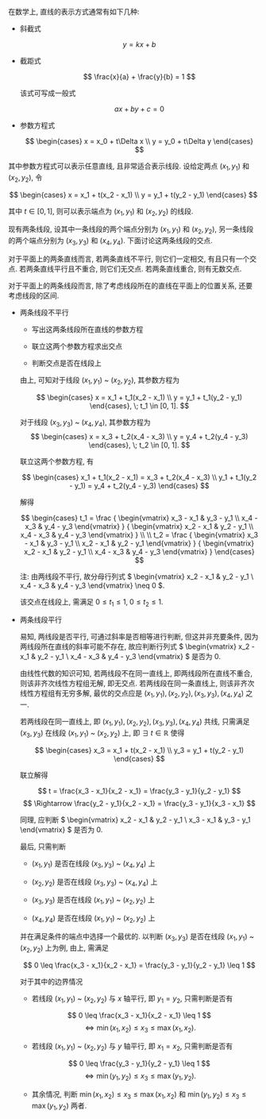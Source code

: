 在数学上, 直线的表示方式通常有如下几种:

* 斜截式
  
  $$
  y = kx + b
  $$

* 截距式
  
  $$
  \frac{x}{a} + \frac{y}{b} = 1
  $$

  该式可写成一般式

  $$
  ax + by + c = 0
  $$

* 参数方程式
  
  $$
  \begin{cases}
      x = x_0 + t\Delta x \\
      y = y_0 + t\Delta y
  \end{cases}
  $$

其中参数方程式可以表示任意直线, 且非常适合表示线段. 设给定两点 $(x_1, y_1)$ 和 $(x_2, y_2)$, 令

$$
\begin{cases}
    x = x_1 + t(x_2 - x_1) \\
    y = y_1 + t(y_2 - y_1)
\end{cases}
$$

其中 $t \in [0, 1]$, 则可以表示端点为 $(x_1, y_1)$ 和 $(x_2, y_2)$ 的线段.

现有两条线段, 设其中一条线段的两个端点分别为 $(x_1, y_1)$ 和 $(x_2, y_2)$, 另一条线段的两个端点分别为 $(x_3, y_3)$ 和 $(x_4, y_4)$. 下面讨论这两条线段的交点.

对于平面上的两条直线而言, 若两条直线不平行, 则它们一定相交, 有且只有一个交点. 若两条直线平行且不重合, 则它们无交点. 若两条直线重合, 则有无数交点.

对于平面上的两条线段而言, 除了考虑线段所在的直线在平面上的位置关系, 还要考虑线段的区间.

* 两条线段不平行
   
  * 写出这两条线段所在直线的参数方程
  
  * 联立这两个参数方程求出交点
  
  * 判断交点是否在线段上

  由上, 可知对于线段 $(x_1, y_1)$ ~ $(x_2, y_2)$, 其参数方程为

  $$
  \begin{cases}
    x = x_1 + t_1(x_2 - x_1) \\
    y = y_1 + t_1(y_2 - y_1)
  \end{cases}, \; t_1 \in [0, 1].
  $$

  对于线段 $(x_3, y_3)$ ~ $(x_4, y_4)$, 其参数方程为
  $$
  \begin{cases}
    x = x_3 + t_2(x_4 - x_3) \\
    y = y_4 + t_2(y_4 - y_3)
  \end{cases}, \; t_2 \in [0, 1].
  $$

  联立这两个参数方程, 有

  $$
  \begin{cases}
      x_1 + t_1(x_2 - x_1) = x_3 + t_2(x_4 - x_3) \\
      y_1 + t_1(y_2 - y_1) = y_4 + t_2(y_4 - y_3)
  \end{cases}
  $$

  解得

  $$
  \begin{cases}
      t_1 = \frac
      {
          \begin{vmatrix}
          x_3 - x_1 & y_3 - y_1 \\
          x_4 - x_3 & y_4 - y_3
          \end{vmatrix}
      }
      {
          \begin{vmatrix}
              x_2 - x_1 & y_2 - y_1 \\
              x_4 - x_3 & y_4 - y_3
          \end{vmatrix}
      }
      \\
      \\
      t_2 = \frac
      {
          \begin{vmatrix}
              x_3 - x_1 & y_3 - y_1 \\
              x_2 - x_1 & y_2 - y_1
          \end{vmatrix}
      }
      {
          \begin{vmatrix}
              x_2 - x_1 & y_2 - y_1 \\
              x_4 - x_3 & y_4 - y_3
          \end{vmatrix}
      }
  \end{cases}
  $$

  注: 由两线段不平行, 故分母行列式
  $
  \begin{vmatrix}
    x_2 - x_1 & y_2 - y_1 \\
    x_4 - x_3 & y_4 - y_3
  \end{vmatrix}
  \neq 0
  $.

  该交点在线段上, 需满足 $0 \leq t_1 \leq 1, \; 0 \leq t_2 \leq 1$.

* 两条线段平行
  
  易知, 两线段是否平行, 可通过斜率是否相等进行判断, 但这并非充要条件, 因为两线段所在直线的斜率可能不存在, 故应判断行列式
  $
  \begin{vmatrix}
    x_2 - x_1 & y_2 - y_1 \\
    x_4 - x_3 & y_4 - y_3
  \end{vmatrix}
  $
  是否为 $0$. 

  由线性代数的知识可知, 若两线段不在同一直线上, 即两线段所在直线不重合, 则该非齐次线性方程组无解, 即无交点. 若两线段在同一条直线上, 则该非齐次线性方程组有无穷多解, 最优的交点应是 $(x_1, y_1), (x_2, y_2), (x_3, y_3), (x_4, y_4)$ 之一.

  若两线段在同一直线上, 即 $(x_1, y_1), (x_2, y_2), (x_3, y_3), (x_4, y_4)$ 共线, 只需满足 $(x_3, y_3)$ 在线段 $(x_1, y_1)$ ~ $(x_2, y_2)$ 上, 即 $\exists \; t \in \mathbb{R}$ 使得

  $$
  \begin{cases}
      x_3 = x_1 + t(x_2 - x_1) \\
      y_3 = y_1 + t(y_2 - y_1)
  \end{cases}
  $$

  联立解得

  $$
  t = \frac{x_3 - x_1}{x_2 - x_1} = \frac{y_3 - y_1}{y_2 - y_1}
  $$
  $$
  \Rightarrow \frac{y_2 - y_1}{x_2 - x_1} = \frac{y_3 - y_1}{x_3 - x_1}
  $$

  同理, 应判断
  $
  \begin{vmatrix}
    x_2 - x_1 & y_2 - y_1 \\
    x_3 - x_1 & y_3 - y_1
  \end{vmatrix}
  $
  是否为 $0$.

  最后, 只需判断

  * $(x_1, y_1)$ 是否在线段 $(x_3, y_3)$ ~ $(x_4, y_4)$ 上
  
  * $(x_2, y_2)$ 是否在线段 $(x_3, y_3)$ ~ $(x_4, y_4)$ 上
  
  * $(x_3, y_3)$ 是否在线段 $(x_1, y_1)$ ~ $(x_2, y_2)$ 上
  
  * $(x_4, y_4)$ 是否在线段 $(x_1, y_1)$ ~ $(x_2, y_2)$ 上
  
  并在满足条件的端点中选择一个最优的. 以判断 $(x_3, y_3)$ 是否在线段 $(x_1, y_1)$ ~ $(x_2, y_2)$ 上为例, 由上, 需满足

  $$
  0 \leq \frac{x_3 - x_1}{x_2 - x_1} = \frac{y_3 - y_1}{y_2 - y_1} \leq 1
  $$

  对于其中的边界情况
  
  * 若线段 $(x_1, y_1)$ ~ $(x_2, y_2)$ 与 $x$ 轴平行, 即 $y_1 = y_2$, 只需判断是否有
  
  $$
  0 \leq \frac{x_3 - x_1}{x_2 - x_1} \leq 1
  $$
  $$
  \Leftrightarrow \min(x_1, x_2) \leq x_3 \leq \max(x_1, x_2).
  $$ 

  * 若线段 $(x_1, y_1)$ ~ $(x_2, y_2)$ 与 $y$ 轴平行, 即 $x_1 = x_2$, 只需判断是否有
  
  $$
  0 \leq \frac{y_3 - y_1}{y_2 - y_1} \leq 1
  $$
  $$
  \Leftrightarrow \min(y_1, y_2) \leq x_3 \leq \max(y_1, y_2).
  $$

  * 其余情况, 判断 $\min(x_1, x_2) \leq x_3 \leq \max(x_1, x_2)$ 和 $\min(y_1, y_2) \leq x_3 \leq \max(y_1, y_2)$ 两者.